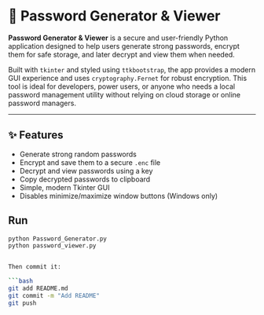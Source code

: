 # 🔐 Password Generator & Viewer

**Password Generator & Viewer** is a secure and user-friendly Python application designed to help users generate strong passwords, encrypt them for safe storage, and later decrypt and view them when needed. 

Built with `tkinter` and styled using `ttkbootstrap`, the app provides a modern GUI experience and uses `cryptography.Fernet` for robust encryption. This tool is ideal for developers, power users, or anyone who needs a local password management utility without relying on cloud storage or online password managers.

---

## ✨ Features
- Generate strong random passwords
- Encrypt and save them to a secure `.enc` file
- Decrypt and view passwords using a key
- Copy decrypted passwords to clipboard
- Simple, modern Tkinter GUI
- Disables minimize/maximize window buttons (Windows only)

## Run
```bash
python Password_Generator.py
python password_viewer.py


Then commit it:

```bash
git add README.md
git commit -m "Add README"
git push
